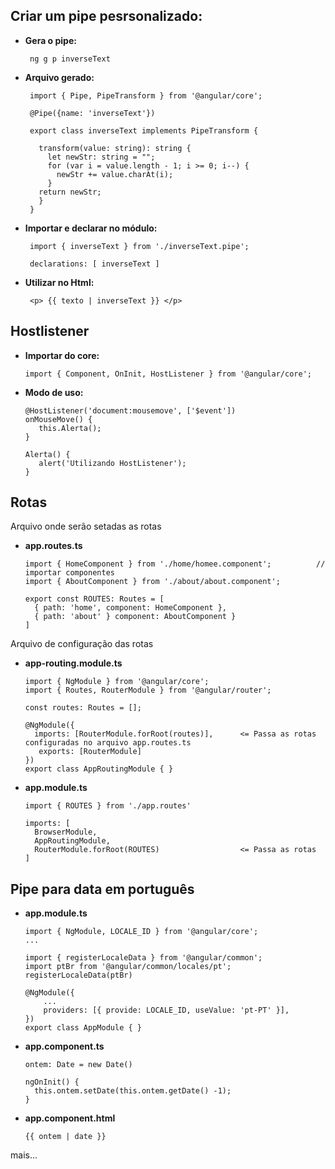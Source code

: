 ## Criar um pipe pesrsonalizado: 

   * **Gera o pipe:**
      
          ng g p inverseText
         
   * **Arquivo gerado:**
   
          import { Pipe, PipeTransform } from '@angular/core';

          @Pipe({name: 'inverseText'})

          export class inverseText implements PipeTransform {
  
            transform(value: string): string {
              let newStr: string = "";
              for (var i = value.length - 1; i >= 0; i--) {
                newStr += value.charAt(i);
              }
            return newStr;
            }
          }
          
   * **Importar e declarar no módulo:**
   
          import { inverseText } from './inverseText.pipe';
   
          declarations: [ inverseText ]
          
   * **Utilizar no Html:**
   
          <p> {{ texto | inverseText }} </p>


## Hostlistener

   * **Importar do core:**
   
         import { Component, OnInit, HostListener } from '@angular/core';
         
   * **Modo de uso:**
   
         @HostListener('document:mousemove', ['$event'])
         onMouseMove() {
            this.Alerta();
         }
         
         Alerta() {
            alert('Utilizando HostListener');
         }
         
## Rotas

  Arquivo onde serão setadas as rotas
  * **app.routes.ts**
  
        import { HomeComponent } from './home/homee.component';          // importar componentes
        import { AboutComponent } from './about/about.component';
        
        export const ROUTES: Routes = [
          { path: 'home', component: HomeComponent },
          { path: 'about' } component: AboutComponent }
        ]
        
  
  Arquivo de configuração das rotas
  * **app-routing.module.ts**
  
        import { NgModule } from '@angular/core';
        import { Routes, RouterModule } from '@angular/router';

        const routes: Routes = [];

        @NgModule({
          imports: [RouterModule.forRoot(routes)],      <= Passa as rotas configuradas no arquivo app.routes.ts
           exports: [RouterModule]
        })
        export class AppRoutingModule { }
        
  * **app.module.ts**
  
        import { ROUTES } from './app.routes'
        
        imports: [
          BrowserModule,
          AppRoutingModule,
          RouterModule.forRoot(ROUTES)                  <= Passa as rotas
        ]
        
## Pipe para data em português
  
  * **app.module.ts**

        import { NgModule, LOCALE_ID } from '@angular/core';
        ...

        import { registerLocaleData } from '@angular/common';
        import ptBr from '@angular/common/locales/pt';
        registerLocaleData(ptBr)

        @NgModule({
            ...
            providers: [{ provide: LOCALE_ID, useValue: 'pt-PT' }],
        })
        export class AppModule { }
        
  * **app.component.ts**
  
        ontem: Date = new Date()
       
        ngOnInit() {
          this.ontem.setDate(this.ontem.getDate() -1);
        }
        
  * **app.component.html**
  
        {{ ontem | date }}
        
  mais...
